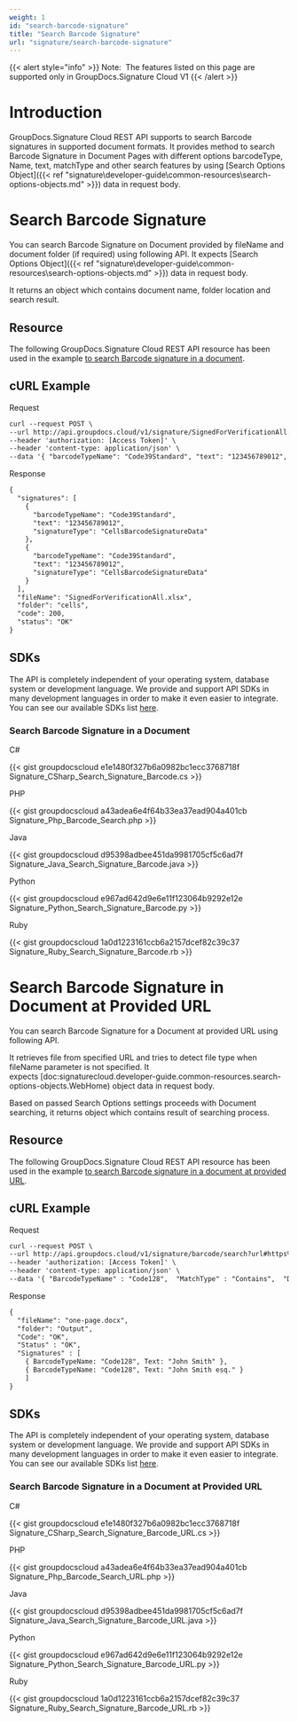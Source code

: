 ```yaml
---
weight: 1
id: "search-barcode-signature"
title: "Search Barcode Signature"
url: "signature/search-barcode-signature"
---
```


{{< alert style="info" >}}
Note:  The features listed on this page are supported only in GroupDocs.Signature Cloud V1
{{< /alert >}}










# Introduction #

GroupDocs.Signature Cloud REST API supports to search Barcode signatures in supported document formats. It provides method to search Barcode Signature in Document Pages with different options barcodeType, Name, text, matchType and other search features by using [Search Options Object]({{< ref "signature\developer-guide\common-resources\search-options-objects.md" >}}) data in request body.

# Search Barcode Signature #

You can search Barcode Signature on Document provided by fileName and document folder (if required) using following API. It expects [Search Options Object]({{< ref "signature\developer-guide\common-resources\search-options-objects.md" >}}) data in request body.

It returns an object which contains document name, folder location and search result.

## Resource ##

The following GroupDocs.Signature Cloud REST API resource has been used in the example [to search Barcode signature in a document](https://apireference.groupdocs.cloud/signature/#!/Search/PostSearchBarcode).

## cURL Example ##





 Request

```html 
curl --request POST \
--url http://api.groupdocs.cloud/v1/signature/SignedForVerificationAll.xlsx/barcode/search?folder#signed \
--header 'authorization: [Access Token]' \
--header 'content-type: application/json' \
--data '{ "barcodeTypeName": "Code39Standard", "text": "123456789012", "matchType": "Contains", "documentPageNumber": 1, "pagesSetup": { "firstPage": true, "lastPage": false, "oddPages": false, "evenPages": false, "pageNumbers": [ 1 ] }, "searchAllPages": true, "OptionsType": "CellsSearchBarcodeOptionsData" }'

 ```




 Response

```html 
{
  "signatures": [
    {
      "barcodeTypeName": "Code39Standard",
      "text": "123456789012",
      "signatureType": "CellsBarcodeSignatureData"
    },
    {
      "barcodeTypeName": "Code39Standard",
      "text": "123456789012",
      "signatureType": "CellsBarcodeSignatureData"
    }
  ],
  "fileName": "SignedForVerificationAll.xlsx",
  "folder": "cells",
  "code": 200,
  "status": "OK"
}
 ```






## SDKs ##

The API is completely independent of your operating system, database system or development language. We provide and support API SDKs in many development languages in order to make it even easier to integrate. You can see our available SDKs list [here](https://github.com/groupdocs-signature-cloud).

### Search Barcode Signature in a Document ###





 C#




{{< gist groupdocscloud e1e1480f327b6a0982bc1ecc3768718f Signature_CSharp_Search_Signature_Barcode.cs >}}







 PHP




{{< gist groupdocscloud a43adea6e4f64b33ea37ead904a401cb Signature_Php_Barcode_Search.php >}}







 Java




{{< gist groupdocscloud d95398adbee451da9981705cf5c6ad7f Signature_Java_Search_Signature_Barcode.java >}}







 Python




{{< gist groupdocscloud e967ad642d9e6e11f123064b9292e12e Signature_Python_Search_Signature_Barcode.py >}}







 Ruby




{{< gist groupdocscloud 1a0d1223161ccb6a2157dcef82c39c37 Signature_Ruby_Search_Signature_Barcode.rb >}}









# Search Barcode Signature in Document at Provided URL #

You can search Barcode Signature for a Document at provided URL using following API. 

It retrieves file from specified URL and tries to detect file type when fileName parameter is not specified. It expects [doc:signaturecloud.developer-guide.common-resources.search-options-objects.WebHome) object data in request body.

Based on passed Search Options settings proceeds with Document searching, it returns object which contains result of searching process.

## Resource ##

The following GroupDocs.Signature Cloud REST API resource has been used in the example [to search Barcode signature in a document at provided URL](https://apireference.groupdocs.cloud/signature/#!/Search/PostSearchBarcodeFromUrl).

## cURL Example ##





 Request

```html 
curl --request POST \
--url http://api.groupdocs.cloud/v1/signature/barcode/search?url#https%3a%2f%2fwww.dropbox.com%2fs%2fumokluz338w4ng7%2fone-page.docx%3fdl%3d1 \
--header 'authorization: [Access Token]' \
--header 'content-type: application/json' \
--data '{ "BarcodeTypeName" : "Code128",  "MatchType" : "Contains",  "DocumentPageNumber": 1,  "Text": "John Smith",  "SearchAllPages" : true,  "OptionsType" : "WordsSearchBarcodeOptionsData" }'

 ```




 Response

```html 
{
  "fileName": "one-page.docx",
  "folder": "Output",
  "Code": "OK",
  "Status" : "OK",
  "Signatures" : [
    { BarcodeTypeName: "Code128", Text: "John Smith" }, 
    { BarcodeTypeName: "Code128", Text: "John Smith esq." }
    ]
}
 ```






## SDKs ##

The API is completely independent of your operating system, database system or development language. We provide and support API SDKs in many development languages in order to make it even easier to integrate. You can see our available SDKs list [here](https://github.com/groupdocs-signature-cloud).

### Search Barcode Signature in a Document at Provided URL ###





 C#




{{< gist groupdocscloud e1e1480f327b6a0982bc1ecc3768718f Signature_CSharp_Search_Signature_Barcode_URL.cs >}}







 PHP




{{< gist groupdocscloud a43adea6e4f64b33ea37ead904a401cb Signature_Php_Barcode_Search_URL.php >}}







 Java




{{< gist groupdocscloud d95398adbee451da9981705cf5c6ad7f Signature_Java_Search_Signature_Barcode_URL.java >}}







 Python




{{< gist groupdocscloud e967ad642d9e6e11f123064b9292e12e Signature_Python_Search_Signature_Barcode_URL.py >}}







 Ruby




{{< gist groupdocscloud 1a0d1223161ccb6a2157dcef82c39c37 Signature_Ruby_Search_Signature_Barcode_URL.rb >}}







